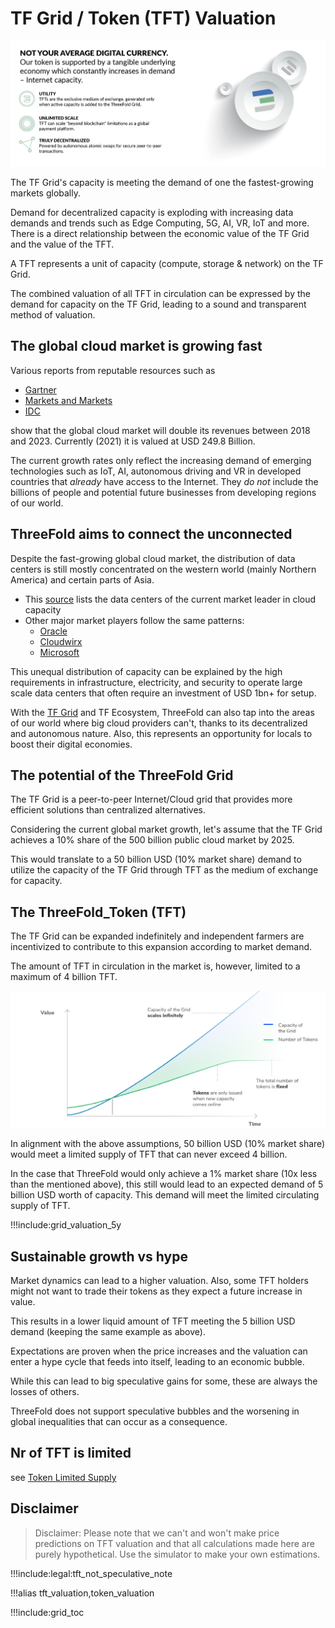 # TF Grid / Token (TFT) Valuation

![](img/tft.png)


The TF Grid's capacity is meeting the demand of one the fastest-growing markets globally. 

Demand for decentralized capacity is exploding with increasing data demands and trends such as Edge Computing, 5G, AI, VR, IoT and more. There is a direct relationship between the economic value of the TF Grid and the value of the TFT. 

A TFT represents a unit of capacity (compute, storage & network) on the TF Grid. 

The combined valuation of all TFT in circulation can be expressed by the demand for capacity on the TF Grid, leading to a sound and transparent method of valuation.

## The global cloud market is growing fast

Various reports from reputable resources such as 

- [Gartner](https://www.gartner.com/en/newsroom/press-releases/2019-04-02-gartner-forecasts-worldwide-public-cloud-revenue-to-g)
- [Markets and Markets](https://www.marketsandmarkets.com/Market-Reports/cloud-computing-market-234.html)
- [IDC](https://www.idc.com/getdoc.jsp?containerId=prUS45340719) 

show that the global cloud market will double its revenues between 2018 and 2023. Currently (2021) it is valued at USD 249.8 Billion.

The current growth rates only reflect the increasing demand of emerging technologies such as IoT, AI, autonomous driving and VR in developed countries that *already* have access to the Internet. They *do not* include the billions of people and potential future businesses from developing regions of our world.

## ThreeFold aims to connect the unconnected

Despite the fast-growing global cloud market, the distribution of data centers is still mostly concentrated on the western world (mainly Northern America) and certain parts of Asia.

- This [source](https://wikileaks.org/amazon-atlas/map/) lists the data centers of the current market leader in cloud capacity
- Other major market players follow the same patterns: 
  - [Oracle](https://blogs.oracle.com/cloud-infrastructure/oracle-launches-four-new-cloud-regions-across-four-continents)
  - [Cloudwirx](https://www.cloudwirx.com/datacenters)
  - [Microsoft](https://yellowduckguy.wordpress.com/2018/03/15/microsoft-worldwide-data-center-locations/)

This unequal distribution of capacity can be explained by the high requirements in infrastructure, electricity, and security to operate large scale data centers that often require an investment of USD 1bn+ for setup.

With the [TF Grid](tfgrid) and TF Ecosystem, ThreeFold can also tap into the areas of our world where big cloud providers can't, thanks to its decentralized and autonomous nature. Also, this represents an opportunity for locals to boost their digital economies.

## The potential of the ThreeFold Grid

The TF Grid is a peer-to-peer Internet/Cloud grid that provides more efficient solutions than centralized alternatives.

Considering the current global market growth, let's assume that the TF Grid achieves a 10% share of the 500 billion public cloud market by 2025.

This would translate to a 50 billion USD (10% market share) demand to utilize the capacity of the TF Grid through TFT as the medium of exchange for capacity. 

## The ThreeFold_Token (TFT)

The TF Grid can be expanded indefinitely and independent farmers are incentivized to contribute to this expansion according to market demand.

The amount of TFT in circulation in the market is, however, limited to a maximum of 4 billion TFT.

![](img/token_issuance_economy1.png)

In alignment with the above assumptions, 50 billion USD (10% market share) would meet a limited supply of TFT that can never exceed 4 billion.

In the case that ThreeFold would only achieve a 1% market share (10x less than the mentioned above), this still would lead to an expected demand of 5 billion USD worth of capacity. This demand will meet the limited circulating supply of TFT.

!!!include:grid_valuation_5y

## Sustainable growth vs hype

Market dynamics can lead to a higher valuation. Also, some TFT holders might not want to trade their tokens as they expect a future increase in value. 

This results in a lower liquid amount of TFT meeting the 5 billion USD demand (keeping the same example as above). 

Expectations are proven when the price increases and the valuation can enter a hype cycle that feeds into itself, leading to an economic bubble.

While this can lead to big speculative gains for some, these are always the losses of others.

ThreeFold does not support speculative bubbles and the worsening in global inequalities that can occur as a consequence. 

## Nr of TFT is limited

see [Token Limited Supply](tft_limited_supply)

## Disclaimer

> Disclaimer: Please note that we can't and won't make price predictions on TFT valuation and that all calculations made here are purely hypothetical. Use the simulator to make your own estimations.

!!!include:legal:tft_not_speculative_note

!!!alias tft_valuation,token_valuation


!!!include:grid_toc